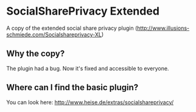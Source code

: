 # SocialSharePrivacy Extended
A copy of the extended social share privacy plugin (http://www.illusions-schmiede.com/Socialshareprivacy-XL)

## Why the copy?
The plugin had a bug. Now it's fixed and accessible to everyone.

## Where can I find the basic plugin?
You can look here: http://www.heise.de/extras/socialshareprivacy/
